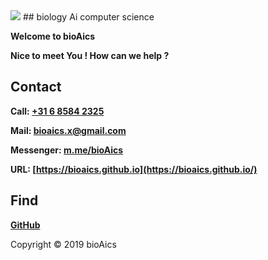 <img src="http://bioaics.github.io/bioAics h76.png" >
## biology Ai computer science

**Welcome to bioAics**

**Nice to meet You ! How can we help ?**

## Contact
**Call: <a href="tel:0031685842325">+31 6 8584 2325</a>**

**Mail: [bioaics.x@gmail.com](bioaics.x@gmail.com)**

**Messenger: [m.me/bioAics](https://m.me/bioAics)**

**URL: [https://bioaics.github.io](https://bioaics.github.io/)**
## Find
**[GitHub](https://github.com/bioaics)**

Copyright © 2019 bioAics
